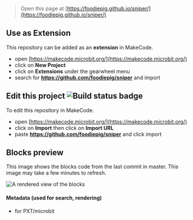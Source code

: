 
> Open this page at [https://foodiepig.github.io/sniper/](https://foodiepig.github.io/sniper/)

## Use as Extension

This repository can be added as an **extension** in MakeCode.

* open [https://makecode.microbit.org/](https://makecode.microbit.org/)
* click on **New Project**
* click on **Extensions** under the gearwheel menu
* search for **https://github.com/foodiepig/sniper** and import

## Edit this project ![Build status badge](https://github.com/foodiepig/sniper/workflows/MakeCode/badge.svg)

To edit this repository in MakeCode.

* open [https://makecode.microbit.org/](https://makecode.microbit.org/)
* click on **Import** then click on **Import URL**
* paste **https://github.com/foodiepig/sniper** and click import

## Blocks preview

This image shows the blocks code from the last commit in master.
This image may take a few minutes to refresh.

![A rendered view of the blocks](https://github.com/foodiepig/sniper/raw/master/.github/makecode/blocks.png)

#### Metadata (used for search, rendering)

* for PXT/microbit
<script src="https://makecode.com/gh-pages-embed.js"></script><script>makeCodeRender("{{ site.makecode.home_url }}", "{{ site.github.owner_name }}/{{ site.github.repository_name }}");</script>
